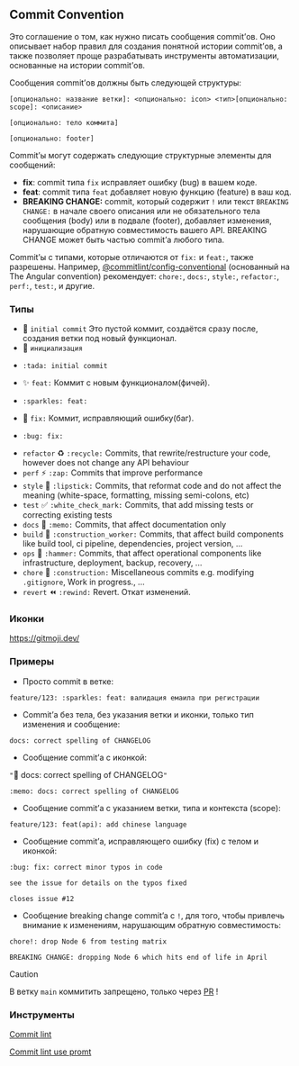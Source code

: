 ## Commit Convention
Это соглашение о том, как нужно писать сообщения commit’ов. Оно описывает набор правил для создания понятной истории commit’ов, 
а также позволяет проще разрабатывать инструменты автоматизации, основанные на истории commit’ов.

Сообщения commit’ов должны быть следующей структуры:
```
[опционально: название ветки]: <опционально: icon> <тип>[опционально: scope]: <описание>

[опционально: тело коммита]

[опционально: footer]
```

Commit’ы могут содержать следующие структурные элементы для сообщений:

- **fix**: commit типа `fix` исправляет ошибку (bug) в вашем коде.
- **feat**: commit типа `feat` добавляет новую функцию (feature) в ваш код.
- **BREAKING CHANGE:** commit, который содержит `!` или текст `BREAKING CHANGE:` в начале своего описания или не обязательного тела сообщения (body) или в подвале (footer), добавляет изменения, нарушающие обратную совместимость вашего API.
BREAKING CHANGE может быть частью commit’а любого типа.

Commit’ы с типами, которые отличаются от `fix:` и `feat:`, также разрешены.
Например, [@commitlint/config-conventional](https://github.com/conventional-changelog/commitlint/tree/master/%40commitlint/config-conventional) (основанный на The Angular convention) рекомендует: `chore:`, `docs:`, `style:`, `refactor:`, `perf:`, `test:`, и другие.

### Типы
* :tada: `initial commit` Это пустой коммит, создаётся сразу после, создания ветки под новый функционал.
* :tada: `инициализация` 
* ```
  :tada: initial commit
  ```
* :sparkles: `feat:` Коммит с новым функционалом(фичей).
* ```
  :sparkles: feat: 
  ```
* :bug: `fix:` Коммит, исправляющий ошибку(баг).
* ```
  :bug: fix: 
  ```
* `refactor` :recycle: `:recycle:` Commits, that rewrite/restructure your code, however does not change any API behaviour
* `perf` :zap: `:zap:` Commits that improve performance
* `style` :lipstick: `:lipstick:` Commits, that reformat code and do not affect the meaning (white-space, formatting, missing semi-colons, etc)
* `test` :white_check_mark: `:white_check_mark:` Commits, that add missing tests or correcting existing tests
* `docs` :memo: `:memo:` Commits, that affect documentation only
* `build` :construction_worker: `:construction_worker:` Commits, that affect build components like build tool, ci pipeline, dependencies, project version, ...
* `ops` :hammer: `:hammer:` Commits, that affect operational components like infrastructure, deployment, backup, recovery, ...
* `chore` :construction: `:construction:` Miscellaneous commits e.g. modifying `.gitignore`, Work in progress., ...
* `revert` :rewind: `:rewind:` Revert. Откат изменений.

### Иконки
https://gitmoji.dev/

### Примеры
- Просто commit в ветке:
```  
feature/123: :sparkles: feat: валидация емаила при регистрации 
```
  
- Сommit’а без тела, без указания ветки и иконки, только тип изменения и сообщение:
```  
docs: correct spelling of CHANGELOG
```

- Сообщение commit’а с иконкой:
  
`"`:memo: docs: correct spelling of CHANGELOG`"`
```  
:memo: docs: correct spelling of CHANGELOG
```



- Сообщение commit’а с указанием ветки, типа и контекста (scope):

```
feature/123: feat(api): add chinese language
```

- Сообщение commit’а, исправляющего ошибку (fix) с телом и иконкой:
  
```
:bug: fix: correct minor typos in code

see the issue for details on the typos fixed

closes issue #12
```

- Сообщение breaking change commit’a с `!`, для того, чтобы привлечь внимание к изменениям, нарушающим обратную совместимость:
  
```
chore!: drop Node 6 from testing matrix

BREAKING CHANGE: dropping Node 6 which hits end of life in April
```

>[!CAUTION]
>В ветку `main` коммитить запрещено, только через [PR](./pr-conv.md) !

### Инструменты
[Commit lint](https://commitlint.js.org/reference/cli)

[Commit lint use promt](https://commitlint.js.org/guides/use-prompt)

